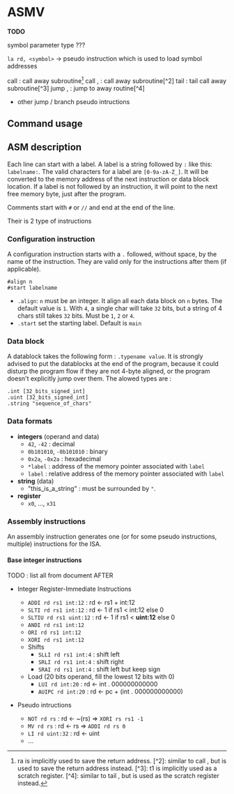 # ASMV

**TODO**

symbol parameter type ???

`la rd, <symbol>` -> pseudo instruction which is used to load symbol addresses

call <symbol>: call away subroutine[^1]
call <rd>, <symbol>: call away subroutine[^2]
tail <symbol>: tail call away subroutine[^3]
jump <symbol>, <rt>: jump to away routine[^4]
[^1]: ra is implicitly used to save the return address. [^2]: similar to call <symbol>, but <rd> is used to save the return address instead. [^3]: t1 is implicitly used as a scratch register. [^4]: similar to tail <symbol>, but <rt> is used as the scratch register instead.

+ other jump / branch pseudo intructions


## Command usage

## ASM description

Each line can start with a label. A label is a string followed by `:` like this: `labelname:`. The valid characters for a label are `[0-9a-zA-Z_]`. It will be converted to the memory address of the next instruction or data block location. If a label is not followed by an instruction, it will point to the next free memory byte, just after the program.

Comments start with `#` or `//` and end at the end of the line.

Their is 2 type of instructions

### Configuration instruction

A configuration instruction starts with a `.` followed, without space, by the name of the instruction. They are valid only for the instructions after them (if applicable).

```
#align n
#start labelname
```

- `.align`: `n` must be an integer. It align all each data block on `n` bytes. The default value is `1`. With `4`, a single char will take `32` bits, but a string of 4 chars still takes `32` bits. Must be `1`, `2` or `4`.
- `.start` set the starting label. Default is `main`

### Data block

A datablock takes the following form : `.typename value`. It is strongly advised to put the datablocks at the end of the program, because it could disturp the program flow if they are not 4-byte aligned, or the program doesn't explicitly jump over them. The alowed types are :

```
.int [32_bits_signed_int]
.uint [32_bits_signed_int]
.string "sequence_of_chars"
```


### Data formats

- **integers** (operand and data)
  - `42`, `-42` : decimal
  - `0b101010`, `-0b101010` : binary
  - `0x2a`, `-0x2a` : hexadecimal
  - `*label` : address of the memory pointer associated with `label`
  - `label` : relative address of the memory pointer associated with `label`
- **string** (data)
  - "this_is_a_string" : must be surrounded by `"`.
- **register**
  - `x0`, ..., `x31`

### Assembly instructions

An assembly instruction generates one (or for some pseudo instructions, multiple) instructions for the ISA.

#### Base integer instructions

TODO : list all from document AFTER

- Integer Register-Immediate Instructions
  - `ADDI rd rs1 int:12` : rd <- rs1 + int:12
  - `SLTI rd rs1 int:12` : rd <- 1 if rs1 < int:12 else 0
  - `SLTIU rd rs1 uint:12` : rd <- 1 if rs1 < **uint:12** else 0
  - `ANDI rd rs1 int:12`
  - `ORI rd rs1 int:12`
  - `XORI rd rs1 int:12`
  - Shifts
    - `SLLI rd rs1 int:4` : shift left
    - `SRLI rd rs1 int:4` : shift right
    - `SRAI rd rs1 int:4` : shift left but keep sign
  - Load (20 bits operand, fill the lowest 12 bits with 0)
    - `LUI rd int:20` : rd <- int . 000000000000
    - `AUIPC rd int:20` : rd <- pc + (int . 000000000000)

- Pseudo intructions
  - `NOT rd rs` : rd <- ~(rs)  => `XORI rs rs1 -1`
  - `MV rd rs` : rd <- rs  => `ADDI rd rs 0`
  - `LI rd uint:32` : rd <- uint
  - ...
